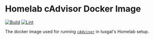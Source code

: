 # Homelab cAdvisor Docker Image

[![Build](https://github.com/tuxgalhomelab/docker-image-cadvisor/actions/workflows/build.yml/badge.svg)](https://github.com/tuxgalhomelab/docker-image-cadvisor/actions/workflows/build.yml) [![Lint](https://github.com/tuxgalhomelab/docker-image-cadvisor/actions/workflows/lint.yml/badge.svg)](https://github.com/tuxgalhomelab/docker-image-cadvisor/actions/workflows/lint.yml)

The docker image used for running [`cAdvisor`](https://github.com/google/cadvisor) in tuxgal's Homelab setup.
